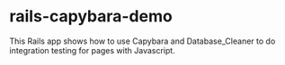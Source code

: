 rails-capybara-demo
===================

This Rails app shows how to use Capybara and Database_Cleaner to
do integration testing for pages with Javascript.
